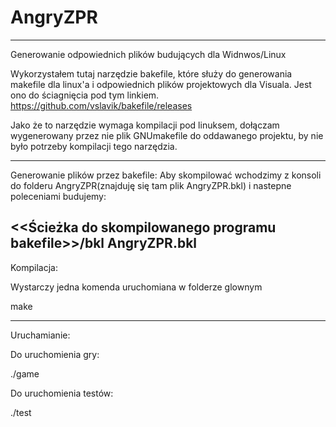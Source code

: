 # AngryZPR

--------------------------------------------------------
Generowanie odpowiednich plików budujących dla Widnwos/Linux

Wykorzystałem tutaj narzędzie bakefile, które służy do generowania makefile dla linux'a i odpowiednich plików projektowych dla Visuala.
Jest ono do ściagnięcia pod tym linkiem.
https://github.com/vslavik/bakefile/releases

Jako że to narzędzie wymaga kompilacji pod linuksem, dołączam wygenerowany przez nie plik GNUmakefile do oddawanego projektu, by nie było potrzeby kompilacji tego narzędzia.

------------------------------------------------------------
Generowanie plików przez bakefile:
Aby skompilować wchodzimy z konsoli do folderu AngryZPR(znajduję się tam plik AngryZPR.bkl) i nastepne poleceniami budujemy:

<<Ścieżka do skompilowanego programu bakefile>>/bkl AngryZPR.bkl
--------------------------------------------------------
Kompilacja:

Wystarczy jedna komenda uruchomiana w folderze glownym

make

--------------------------------------------------------
Uruchamianie:

Do uruchomienia gry:

./game

Do uruchomienia testów:

./test

